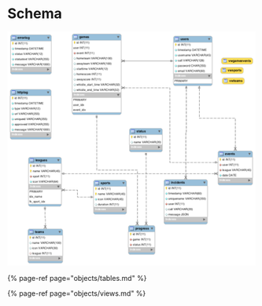 # Schema

![](../.gitbook/assets/cp_erd%20%282%29.png)

{% page-ref page="objects/tables.md" %}

{% page-ref page="objects/views.md" %}



